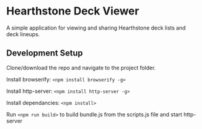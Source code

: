 Hearthstone Deck Viewer
=======================

A simple application for viewing and sharing Hearthstone deck lists and deck lineups.

Development Setup
-----------------
Clone/download the repo and navigate to the project folder.

Install browserify: `<npm install browserify -g>`

Install http-server: `<npm install http-server -g>`

Install dependancies: `<npm install>`

Run `<npm run build>` to build bundle.js from the scripts.js file and start http-server
